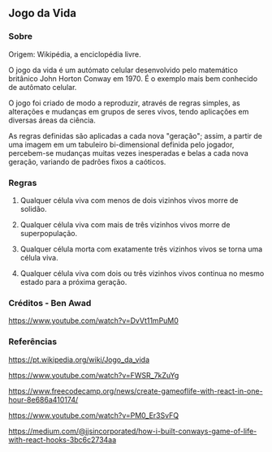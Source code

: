 ## Jogo da Vida


### Sobre 

Origem: Wikipédia, a enciclopédia livre.

O jogo da vida é um autómato celular desenvolvido pelo matemático britânico John Horton Conway em 1970. É o exemplo mais bem conhecido de autômato celular.

O jogo foi criado de modo a reproduzir, através de regras simples, as alterações e mudanças em grupos de seres vivos, tendo aplicações em diversas áreas da ciência.

As regras definidas são aplicadas a cada nova "geração"; assim, a partir de uma imagem em um tabuleiro bi-dimensional definida pelo jogador, percebem-se mudanças muitas vezes inesperadas e belas a cada nova geração, variando de padrões fixos a caóticos.
### Regras

1) Qualquer célula viva com menos de dois vizinhos vivos morre de solidão.

2) Qualquer célula viva com mais de três vizinhos vivos morre de superpopulação.

3) Qualquer célula morta com exatamente três vizinhos vivos se torna uma célula viva.

4) Qualquer célula viva com dois ou três vizinhos vivos continua no mesmo estado para a
   próxima geração.

### Créditos - Ben Awad

https://www.youtube.com/watch?v=DvVt11mPuM0

### Referências

https://pt.wikipedia.org/wiki/Jogo_da_vida

https://www.youtube.com/watch?v=FWSR_7kZuYg

https://www.freecodecamp.org/news/create-gameoflife-with-react-in-one-hour-8e686a410174/

https://www.youtube.com/watch?v=PM0_Er3SvFQ

https://medium.com/@jjsincorporated/how-i-built-conways-game-of-life-with-react-hooks-3bc6c2734aa
